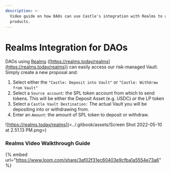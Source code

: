 ```yaml
---
description: >-
  Video guide on how DAOs can use Castle's integration with Realms to access our
  products.
---
```


# Realms Integration for DAOs

DAOs using [Realms](https://realms.today/realms) ([https://realms.today/realms](https://realms.today/realms)) can easily access our risk-managed Vault. Simply create a new proposal and:

1. Select either the `"Castle: Deposit into Vault"` or `"Castle: Withdraw from Vault"`
2. Select a `Source account`: the SPL token account from which to send tokens. This will be either the Deposit Asset (e.g. USDC) or the LP token
3. Select a `Castle Vault Destination:` The actual Vault you will be depositing into or withdrawing from.
4. Enter an `Amount`: the amount of SPL token to deposit or withdraw.

![https://realms.today/realms](<../.gitbook/assets/Screen Shot 2022-05-10 at 2.51.13 PM.png>)

### Realms Video Walkthrough Guide

{% embed url="https://www.loom.com/share/3af02f31ec60403e9cfba1a5554e73a6" %}
